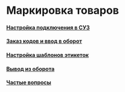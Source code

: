 # Маркировка товаров

#### [Настройка подключения в СУЗ](/6-Маркировка-товаров/1-настройка-подключения-в-суз/)

#### [Заказ кодов и ввод в оборот](/6-Маркировка-товаров/2-Заказ-кодов-и-ввод-в-оборот/)

#### [Настройка шаблонов этикеток](/6-Маркировка-товаров/3-настройка-шаблонов-этикеток/)

#### [Вывод из оборота](/6-Маркировка-товаров/4-вывод-из-оборота/)

#### [Частые вопросы](/6-Маркировка-товаров/5-частые-вопросы/)
